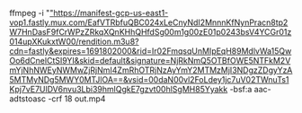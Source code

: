 ffmpeg -i "["](https://manifest-gcp-us-east1-vop1.fastly.mux.com/EafVTRbfuQBC024xLeCnyNdI2MnnnKfNynPracn8tp2W7HnDasF9fCrWPzZRkqXQnKHhQHfdSg00m1g00zE01p0243bsV4YCGr01z014upXKukxtW00/rendition.m3u8?cdn=fastly&expires=1691802000&rid=Ir02FmqsqUnMIpEqH89MdlvWa15QwOo6dCnelCtSI9YI&skid=default&signature=NjRkNmQ5OTBfOWE5NTFkM2VmYjNhNWEyNWMwZjRjNmI4ZmRhOTRjNzAyYmY2MTMzMjI3NDgzZDgyYzA5MTMyNDg5MWY0MTJlOA==&vsid=00daN00vl2FoLdey1jc7uV02TWnuTs1Kpj7vE7UlDV6nvu3Lbi39hmlQgkE7gzvt00hlSgMH85Yyakk)https://manifest-gcp-us-east1-vop1.fastly.mux.com/EafVTRbfuQBC024xLeCnyNdI2MnnnKfNynPracn8tp2W7HnDasF9fCrWPzZRkqXQnKHhQHfdSg00m1g00zE01p0243bsV4YCGr01z014upXKukxtW00/rendition.m3u8?cdn=fastly&expires=1691802000&rid=Ir02FmqsqUnMIpEqH89MdlvWa15QwOo6dCnelCtSI9YI&skid=default&signature=NjRkNmQ5OTBfOWE5NTFkM2VmYjNhNWEyNWMwZjRjNmI4ZmRhOTRjNzAyYmY2MTMzMjI3NDgzZDgyYzA5MTMyNDg5MWY0MTJlOA==&vsid=00daN00vl2FoLdey1jc7uV02TWnuTs1Kpj7vE7UlDV6nvu3Lbi39hmlQgkE7gzvt00hlSgMH85Yyakk -bsf:a aac-adtstoasc -crf 18 out.mp4
